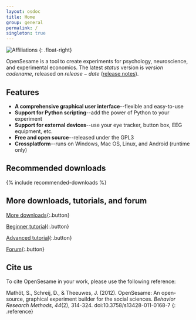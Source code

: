 ```yaml
---
layout: osdoc
title: Home
group: general
permalink: /
singleton: true
---
```


![Affiliations](/img/affiliations.png "Affiliations")
{: .float-right}

OpenSesame is a tool to create experiments for psychology, neuroscience, and experimental economics. The latest $status$ version is $version$ *$codename$*, released on $release-date$ ([release notes]).

## Features

- __A comprehensive graphical user interface__--flexible and easy-to-use
- __Support for Python scripting__--add the power of Python to your experiment
- __Support for external devices__--use your eye tracker, button box, EEG equipment, etc.
- __Free and open source__--released under the GPL3
- __Crossplatform__--runs on Windows, Mac OS, Linux, and Android (runtime only)

## Recommended downloads

{% include recommended-downloads %}

## More downloads, tutorials, and forum

[More downloads][]{:.button}

[Beginner tutorial][]{:.button}

[Advanced tutorial][]{:.button}

[Forum][]{:.button}

## Cite us

To cite OpenSesame in your work, please use the following reference:

Mathôt, S., Schreij, D., & Theeuwes, J. (2012). OpenSesame: An open-source, graphical experiment builder for the social sciences. *Behavior Research Methods*, *44*(2), 314-324. doi:10.3758/s13428-011-0168-7
{: .reference}

[forum]: http://forum.cogsci.nl/
[Beginner tutorial]: /tutorials/step-by-step-tutorial/
[Advanced tutorial]: /tutorials/attentional-blink/
[release notes]: /notes/$version$/
[More downloads]: /getting-opensesame/download/
[chris longmore]: http://www.chrislongmore.co.uk/
